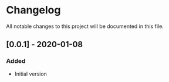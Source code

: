 # Changelog

All notable changes to this project will be documented in this file.

## [0.0.1] - 2020-01-08

### Added

- Initial version


